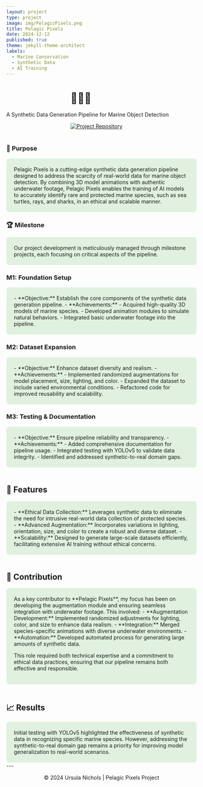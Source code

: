 ```yaml
---
layout: project
type: project
image: img/PelagicPixels.png
title: Pelagic Pixels
date: 2024-12-12
published: true
theme: jekyll-theme-architect
labels:
  - Marine Conservation
  - Synthetic Data
  - AI Training
---
```

<style>
  .container1 {
    background-color: #e0f2df;
    padding: 20px;
    border-radius: 8px;
  }
  </style>
<h1 style="margin-left: 170px;">🌊🐢🦈</h1>
<p>A Synthetic Data Generation Pipeline for Marine Object Detection</p>
<div>
    <a style="margin-left: 170px;" href="https://github.com/unichols/Pelagic-Pixels"><img src="https://img.shields.io/badge/Repository-GitHub-e0f2df.svg" alt="Project Repository"></a>
</div>
<br>

### 🎯 Purpose

<div class="col-lg-9 container1">
Pelagic Pixels is a cutting-edge synthetic data generation pipeline designed to address the scarcity of real-world data for marine object detection. By combining 3D model animations with authentic underwater footage, Pelagic Pixels enables the training of AI models to accurately identify rare and protected marine species, such as sea turtles, rays, and sharks, in an ethical and scalable manner.
</div>

### 🏆 Milestone

<div class="col-lg-9 container1">
Our project development is meticulously managed through milestone projects, each focusing on critical aspects of the pipeline.
</div>

### M1: Foundation Setup
<div class="col-lg-9 container1">
- **Objective:** Establish the core components of the synthetic data generation pipeline.
- **Achievements:**
  - Acquired high-quality 3D models of marine species.
  - Developed animation modules to simulate natural behaviors.
  - Integrated basic underwater footage into the pipeline.
</div>

### M2: Dataset Expansion
<div class="col-lg-9 container1">
- **Objective:** Enhance dataset diversity and realism.
- **Achievements:**
  - Implemented randomized augmentations for model placement, size, lighting, and color.
  - Expanded the dataset to include varied environmental conditions.
  - Refactored code for improved reusability and scalability.
</div>

### M3: Testing & Documentation
<div class="col-lg-9 container1">
- **Objective:** Ensure pipeline reliability and transparency.
- **Achievements:**
  - Added comprehensive documentation for pipeline usage.
  - Integrated testing with YOLOv5 to validate data integrity.
  - Identified and addressed synthetic-to-real domain gaps.
</div>
<br>

## 🌟 Features
<div class="col-lg-9 container1">
- **Ethical Data Collection:** Leverages synthetic data to eliminate the need for intrusive real-world data collection of protected species.
- **Advanced Augmentation:** Incorporates variations in lighting, orientation, size, and color to create a robust and diverse dataset.
- **Scalability:** Designed to generate large-scale datasets efficiently, facilitating extensive AI training without ethical concerns.
</div>
<br>

## 🤝 Contribution
<div class="col-lg-9 container1">
As a key contributor to **Pelagic Pixels**, my focus has been on developing the augmentation module and ensuring seamless integration with underwater footage. This involved:
- **Augmentation Development:** Implemented randomized adjustments for lighting, color, and size to enhance data realism.
- **Integration:** Merged species-specific animations with diverse underwater environments.
- **Automation:** Developed automated process for generating large amounts of synthetic data.

This role required both technical expertise and a commitment to ethical data practices, ensuring that our pipeline remains both effective and responsible.
</div>
<br>

## 📈 Results
<div class="col-lg-9 container1">
Initial testing with YOLOv5 highlighted the effectiveness of synthetic data in recognizing specific marine species. However, addressing the synthetic-to-real domain gap remains a priority for improving model generalization to real-world scenarios.
</div>
---

<div align="center">
  <p>© 2024 Ursula Nichols | Pelagic Pixels Project</p>
</div>
